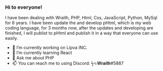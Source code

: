### Hi to everyone!
I have been dealing with Wraith, PHP, Html, Css, JavaScript, Python, MySql for 6 years. I have been update the and develop pHtml, which is my web coding language, for 3 months now, after the updates and developing are finished, I will publist to pHtml and publish it in a way that everyone can use easily.

- 🔭 I’m currently working on Lipva INC.
- 🌱 I’m currently learning React
- 💬 Ask me about PHP
- 📫 You can reach me to using Discord: ϟ∿𝐖𝐫𝐚𝐢𝐭𝐡#5887


